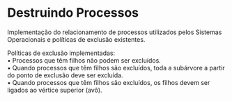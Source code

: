 # Destruindo Processos

Implementação do relacionamento de processos utilizados pelos Sistemas Operacionais e políticas de exclusão existentes.<br/>

Políticas de exclusão implementadas:<br/>
• Processos que têm filhos não podem ser excluídos.<br/>
• Quando processos que têm filhos são excluídos, toda a subárvore a partir do ponto de exclusão deve ser excluída.<br/>
• Quando processos que têm filhos são excluídos, os filhos devem ser ligados ao vértice superior (avô).<br/>
